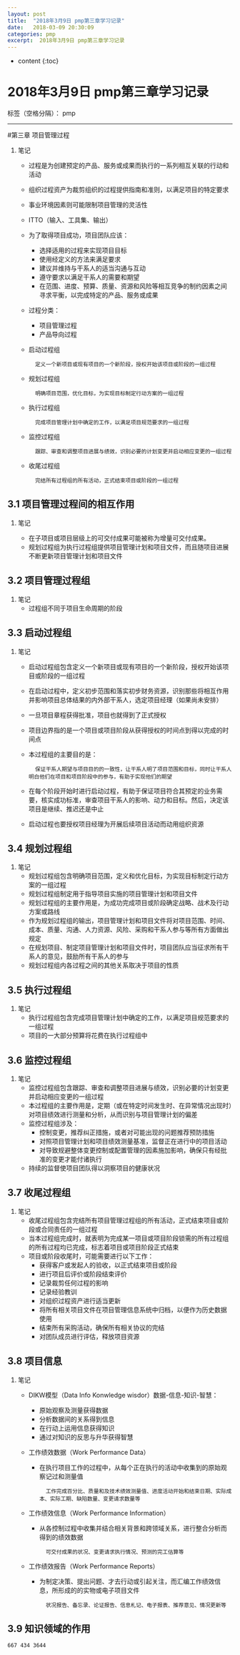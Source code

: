 ```yaml
---
layout: post
title:  "2018年3月9日 pmp第三章学习记录"
date:   2018-03-09 20:30:09
categories: pmp
excerpt:  2018年3月9日 pmp第三章学习记录
---
```


* content
{:toc}


# 2018年3月9日 pmp第三章学习记录

标签（空格分隔）： pmp

---

#第三章 项目管理过程

1. 笔记

    * 过程是为创建预定的产品、服务或成果而执行的一系列相互关联的行动和活动
    * 组织过程资产为裁剪组织的过程提供指南和准则，以满足项目的特定要求
    * 事业环境因素则可能限制项目管理的灵活性
    * ITTO（输入、工具集、输出）
    
    * 为了取得项目成功，项目团队应该：
        * 选择适用的过程来实现项目目标
        * 使用经定义的方法来满足要求
        * 建议并维持与干系人的适当沟通与互动
        * 遵守要求以满足干系人的需要和期望
        * 在范围、进度、预算、质量、资源和风险等相互竞争的制约因素之间寻求平衡，以完成特定的产品、服务或成果
        
    * 过程分类：
        * 项目管理过程
        * 产品导向过程
        
    * 启动过程组
        
            定义一个新项目或现有项目的一个新阶段，授权开始该项目或阶段的一组过程
    * 规划过程组
        
            明确项目范围，优化目标，为实现目标制定行动方案的一组过程
    * 执行过程组
        
            完成项目管理计划中确定的工作，以满足项目规范要求的一组过程
    * 监控过程组
        
            跟踪、审查和调整项目进展与绩效，识别必要的计划变更并启动相应变更的一组过程
    * 收尾过程组
        
            完结所有过程组的所有活动，正式结束项目或阶段的一组过程
        
    
    
## 3.1 项目管理过程间的相互作用

1. 笔记

    * 在子项目或项目层级上的可交付成果可能被称为增量可交付成果。
    * 规划过程组为执行过程组提供项目管理计划和项目文件，而且随项目进展不断更新项目管理计划和项目文件
    
## 3.2 项目管理过程组
1. 笔记
    * 过程组不同于项目生命周期的阶段

## 3.3 启动过程组
1. 笔记
    * 启动过程组包含定义一个新项目或现有项目的一个新阶段，授权开始该项目或阶段的一组过程
    * 在启动过程中，定义初步范围和落实初步财务资源，识别那些将相互作用并影响项目总体结果的内外部干系人，选定项目经理（如果尚未安排）
    * 一旦项目章程获得批准，项目也就得到了正式授权
    * 项目边界指的是一个项目或项目阶段从获得授权的时间点到得以完成的时间点
    * 本过程组的主要目的是：
        
            保证干系人期望与项目目的的一致性，让干系人明了项目范围和目标，同时让干系人明白他们在项目和项目阶段中的参与，有助于实现他们的期望
    * 在每个阶段开始时进行启动过程，有助于保证项目符合其预定的业务需要，核实成功标准，审查项目干系人的影响、动力和目标。然后，决定该项目是继续、推迟还是中止
    * 启动过程也要授权项目经理为开展后续项目活动而动用组织资源
    
## 3.4 规划过程组
1. 笔记
    * 规划过程组包含明确项目范围，定义和优化目标，为实现目标制定行动方案的一组过程
    * 规划过程组制定用于指导项目实施的项目管理计划和项目文件
    * 规划过程组的主要作用是，为成功完成项目或阶段确定战略、战术及行动方案或路线
    * 作为规划过程组的输出，项目管理计划和项目文件将对项目范围、时间、成本、质量、沟通、人力资源、风险、采购和干系人参与等所有方面做出规定
    * 在规划项目、制定项目管理计划和项目文件时，项目团队应当征求所有干系人的意见，鼓励所有干系人的参与
    * 规划过程组内各过程之间的其他关系取决于项目的性质

## 3.5 执行过程组
1. 笔记
    * 执行过程组包含完成项目管理计划中确定的工作，以满足项目规范要求的一组过程
    * 项目的一大部分预算将花费在执行过程组中


## 3.6 监控过程组
1. 笔记
    * 监控过程组包含跟踪、审查和调整项目进展与绩效，识别必要的计划变更并启动相应变更的一组过程
    * 本过程组的主要作用是，定期（或在特定时间发生时、在异常情况出现时）对项目绩效进行测量和分析，从而识别与项目管理计划的偏差
    * 监控过程组涉及：
        * 控制变更，推荐纠正措施，或者对可能出现的问题推荐预防措施
        * 对照项目管理计划和项目绩效测量基准，监督正在进行中的项目活动
        * 对导致规避整体变更控制或配置管理的因素施加影响，确保只有经批准的变更才能付诸执行
    * 持续的监督使项目团队得以洞察项目的健康状况


## 3.7 收尾过程组
1. 笔记
    * 收尾过程组包含完结所有项目管理过程组的所有活动，正式结束项目或阶段或合同责任的一组过程
    * 当本过程组完成时，就表明为完成某一项目或项目阶段锁需的所有过程组的所有过程均已完成，标志着项目或项目阶段正式结束
    * 项目或阶段收尾时，可能需要进行以下工作：
        * 获得客户或发起人的验收，以正式结束项目或阶段
        * 进行项目后评价或阶段结束评价
        * 记录裁剪任何过程的影响
        * 记录经验教训
        * 对组织过程资产进行适当更新
        * 将所有相关项目文件在项目管理信息系统中归档，以便作为历史数据使用
        * 结束所有采购活动，确保所有相关协议的完结
        * 对团队成员进行评估，释放项目资源

## 3.8 项目信息
1. 笔记
    * DIKW模型（Data Info Konwledge wisdor）数据-信息-知识-智慧：
        * 原始观察及测量获得数据
        * 分析数据间的关系得到信息
        * 在行动上运用信息获得知识
        * 通过对知识的反思与升华获得智慧
        
    * 工作绩效数据（Work Performance Data）
        * 在执行项目工作的过程中，从每个正在执行的活动中收集到的原始观察记过和测量值
                
                工作完成百分比、质量和及技术绩效测量值、进度活动开始和结束日期、实际成本、实际工期、缺陷数量、变更请求数量等
    * 工作绩效信息（Work Performance Information）
        * 从各控制过程中收集并结合相关背景和跨领域关系，进行整合分析而得到的绩效数据
            
                可交付成果的状况、变更请求执行情况、预测的完工估算等
    * 工作绩效报告（Work Performance Reports）
        * 为制定决策、提出问题、才去行动或引起关注，而汇编工作绩效信息，所形成的的实物或电子项目文件
                
                状况报告、备忘录、论证报告、信息札记、电子报表、推荐意见、情况更新等
            
    


## 3.9 知识领域的作用

    667 434 3644
